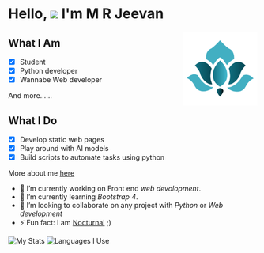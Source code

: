 

# Hello, <img src="https://raw.githubusercontent.com/MartinHeinz/MartinHeinz/master/wave.gif" width="30px"> I'm  M R Jeevan 




 <a href="https://mrjeevan.ml"><img align="right" src="https://raw.githubusercontent.com/mrjeevan/mrjeevan/master/logo.png" alt="My Logo" height="150px" width="150px"></a>
## What I Am ## 

- [x] Student 
- [x] Python developer
- [x] Wannabe Web developer

And more......

## What I Do ##

- [x] Develop static web pages
- [x] Play around with AI models
- [x] Build scripts to automate tasks using python 

More about me [here](https://mrjeevan.ml)





- 🔭 I’m currently working on Front end *web devolopment*.
- 🌱 I’m currently learning *Bootstrap 4*.
- 🤔 I’m looking to collaborate on any project with *Python* or *Web development* 
- ⚡ Fun fact: I am [Nocturnal](https://en.wikipedia.org/wiki/Nocturnality) ;)

![My Stats](https://github-readme-stats.vercel.app/api?username=mrjeevan&count_private=true&show_icons=true&theme=tokyonight)
![Languages I Use](https://github-readme-stats.vercel.app/api/top-langs/?username=mrjeevan&hide=makefile,perl&theme=tokyonight)
